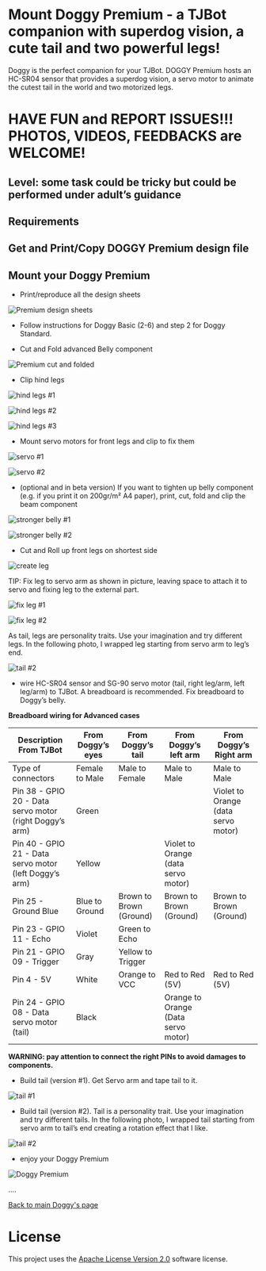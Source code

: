 # Mount Doggy Premium - a TJBot companion with superdog vision, a cute tail and two powerful legs!

Doggy is the perfect companion for your TJBot. DOGGY Premium hosts an HC-SR04 sensor that provides a superdog vision, a servo motor to animate the cutest tail in the world and two motorized legs.

# HAVE FUN and REPORT ISSUES!!! PHOTOS, VIDEOS, FEEDBACKS are WELCOME!

## Level: some task could be tricky but could be performed under adult’s guidance

## Requirements

## Get and Print/Copy DOGGY Premium design file

## Mount your Doggy Premium

* Print/reproduce all the design sheets

![Premium design sheets](https://github.com/fmanclossi/TJBot-playbook/blob/master/examples/Doggy/Media/DoggyReduced/01.Doggy%20printed%20sheets.jpg)
 
* Follow instructions for Doggy Basic (2-6) and step 2 for Doggy Standard.

* Cut and Fold advanced Belly component

![Premium cut and folded](https://github.com/fmanclossi/TJBot-playbook/blob/master/examples/Doggy/Media/DoggyReduced/13.Doggy%20Advanced%20cutted%20and%20folded.jpg)
 
* Clip hind legs

![hind legs #1](https://github.com/fmanclossi/TJBot-playbook/blob/master/examples/Doggy/Media/DoggyReduced/14.Doggy%20-%20stappling%20hind%20legs%20-%20detail.jpg)

![hind legs #2](https://github.com/fmanclossi/TJBot-playbook/blob/master/examples/Doggy/Media/DoggyReduced/15.Doggy%20-%20Stappling%20hind%20legs.jpg)

![hind legs #3](https://github.com/fmanclossi/TJBot-playbook/blob/master/examples/Doggy/Media/DoggyReduced/16.Doggy%20-%20stapple%20hind%20legs.jpg)
   
* Mount servo motors for front legs and clip to fix them

![servo #1](https://github.com/fmanclossi/TJBot-playbook/blob/master/examples/Doggy/Media/DoggyReduced/17.Doggy%20-%20mount%20servo%20motors.jpg)

![servo #2](https://github.com/fmanclossi/TJBot-playbook/blob/master/examples/Doggy/Media/DoggyReduced/18.Doggy%20-%20servo%20position1.jpg)
 
* (optional and in beta version) If you want to tighten up belly component (e.g. if you print it on 200gr/m² A4 paper), print, cut, fold and clip the beam component

![stronger belly #1](https://github.com/fmanclossi/TJBot-playbook/blob/master/examples/Doggy/Media/DoggyReduced/19.Doggy%20-%20Beta%20-%20component%20for%20stronger%20belly.jpg)

![stronger belly #2](https://github.com/fmanclossi/TJBot-playbook/blob/master/examples/Doggy/Media/DoggyReduced/20.Doggy%20-%20beta%20-%20make%20a%20stronger%20belly.jpg)
  
* Cut and Roll up front legs on shortest side

![create leg](https://github.com/fmanclossi/TJBot-playbook/blob/master/examples/Doggy/Media/DoggyReduced/21.Doggy%20roll%20up%20legs.jpg)
 
TIP: Fix leg to servo arm as shown in picture, leaving space to attach it to servo and fixing leg to the external part.

![fix leg #1](https://github.com/fmanclossi/TJBot-playbook/blob/master/examples/Doggy/Media/DoggyReduced/22.Doggy%20how%20to%20create%20leg.jpg)

![fix leg #2](https://github.com/fmanclossi/TJBot-playbook/blob/master/examples/Doggy/Media/DoggyReduced/23.Doggy%20how%20to%20fix%20leg.jpg)
  

As tail, legs are personality traits. Use your imagination and try different legs. In the following photo, I wrapped leg starting from servo arm to leg’s end.

![tail #2](https://github.com/fmanclossi/TJBot-playbook/blob/master/examples/Doggy/Media/DoggyReduced/25.Doggy%20tail%20version2.jpg)

* wire HC-SR04 sensor and SG-90 servo motor (tail, right leg/arm, left leg/arm) to TJBot. A breadboard is recommended. Fix breadboard to Doggy’s belly.

**Breadboard wiring for Advanced cases**

Description	From TJBot | From Doggy’s eyes | From Doggy’s tail | From Doggy’s left arm | From Doggy’s Right arm
---------------------- | ----------------- | ----------------- | --------------------- | ----------------------
Type of connectors | Female to Male | Male to Female | Male to Male | Male to Male | Male to Male
Pin 38 - GPIO 20 - Data servo motor (right Doggy’s arm) | Green |  |  | Violet to Orange (data servo motor)
Pin 40 - GPIO 21 - Data servo motor (left Doggy’s arm) | Yellow |  | Violet to Orange (data servo motor)	 | 
Pin 25 - Ground	Blue | Blue to Ground | Brown to Brown (Ground) | Brown to Brown (Ground) | Brown to Brown (Ground)
Pin 23 - GPIO 11 - Echo | Violet | Green to Echo |  | 
Pin 21 - GPIO 09 - Trigger | Gray | Yellow to Trigger |  | 	
Pin 4 - 5V | White | Orange to VCC | Red to Red (5V) | Red to Red (5V) | Red to Red (5V)
Pin 24 - GPIO 08 - Data servo motor (tail) | Black |  | Orange to Orange (Data servo motor) |  | 

**WARNING: pay attention to connect the right PINs to avoid damages to components.**

* Build tail (version #1). Get Servo arm and tape tail to it.

![tail #1](https://github.com/fmanclossi/TJBot-playbook/blob/master/examples/Doggy/Media/DoggyReduced/24.Doggy%20Tail%20version%201.jpg)

* Build tail (version #2). Tail is a personality trait. Use your imagination and try different tails. In the following photo, I wrapped tail starting from servo arm to tail’s end creating a rotation effect that I like.

![tail #2](https://github.com/fmanclossi/TJBot-playbook/blob/master/examples/Doggy/Media/DoggyReduced/25.Doggy%20tail%20version2.jpg)

* enjoy your Doggy Premium

![Doggy Premium](https://github.com/fmanclossi/TJBot-playbook/blob/master/examples/Doggy/Media/DoggyReduced/26.Doggy_standing%20up.jpg)


....

[Back to main Doggy's page](https://github.com/fmanclossi/TJBot-playbook/tree/master/examples/Doggy)


# License  
This project uses the [Apache License Version 2.0](../../LICENSE) software license.  
